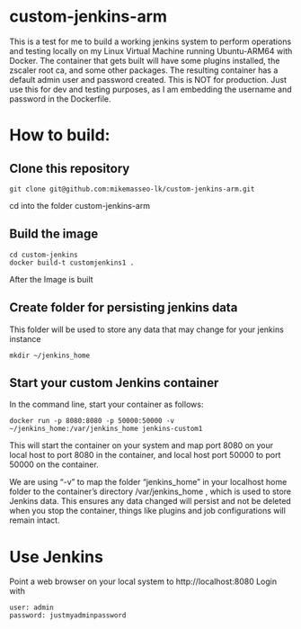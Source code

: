 # custom-jenkins-arm

This is a test for me to build a working jenkins system to perform operations and testing locally on my Linux Virtual Machine running Ubuntu-ARM64 with Docker.
The container that gets built will have some plugins installed, the zscaler root ca, and some other packages.
The resulting container has a default admin user and password created. 
This is NOT for production.  Just use this for dev and testing purposes, as I am embedding the username and password in the Dockerfile.

# How to build:

## Clone this repository

    git clone git@github.com:mikemasseo-lk/custom-jenkins-arm.git

 cd into the folder custom-jenkins-arm

## Build the image

   

    cd custom-jenkins
    docker build-t customjenkins1 .

After the Image is built
## Create folder for persisting jenkins data
This folder will be used to store any data that may change for your jenkins instance

    mkdir ~/jenkins_home


## Start your custom Jenkins container
In the command line, start your container as follows:

    docker run -p 8080:8080 -p 50000:50000 -v ~/jenkins_home:/var/jenkins_home jenkins-custom1

This will start the container on your system and map port 8080 on your local host to port 8080 in the container, and local host port 50000 to port 50000 on the container. 

We are using “-v” to map the folder “jenkins_home” in your localhost home folder to the container’s directory /var/jenkins_home , which is used to store Jenkins data. This ensures any data changed will persist and not be deleted when you stop the container, things like plugins and job configurations will remain intact.


# Use Jenkins
Point a web browser on your local system to http://localhost:8080
Login with 

    user: admin 
    password: justmyadminpassword

